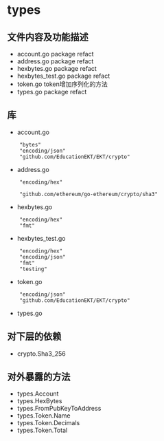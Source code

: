 # types
## 文件内容及功能描述
* account.go
package refact
* address.go
package refact
* hexbytes.go
package refact
* hexbytes_test.go
package refact
* token.go
token增加序列化的方法
* types.go
package refact

## 库
* account.go
```
	"bytes"
	"encoding/json"
	"github.com/EducationEKT/EKT/crypto"
```
* address.go
```
	"encoding/hex"

	"github.com/ethereum/go-ethereum/crypto/sha3"
```
* hexbytes.go
```
	"encoding/hex"
	"fmt"
```
* hexbytes_test.go
```
	"encoding/hex"
	"encoding/json"
	"fmt"
	"testing"
```
* token.go
```
	"encoding/json"
	"github.com/EducationEKT/EKT/crypto"
```
* types.go


## 对下层的依赖
* crypto.Sha3_256

## 对外暴露的方法
* types.Account
* types.HexBytes
* types.FromPubKeyToAddress
* types.Token.Name
* types.Token.Decimals 
* types.Token.Total
